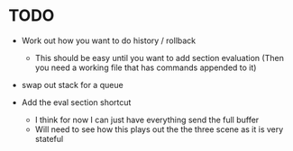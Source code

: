 # TODO

- Work out how you want to do history / rollback
    - This should be easy until you want to add section evaluation (Then you need a working file that has commands appended to it)

- swap out stack for a queue 

- Add the eval section shortcut
    - I think for now I can just have everything send the full buffer
    - Will need to see how this plays out the the three scene as it is very stateful
